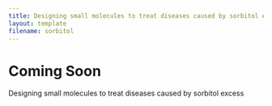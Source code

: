 ```yaml
---
title: Designing small molecules to treat diseases caused by sorbitol excess
layout: template
filename: sorbitol
---
```


# Coming Soon

Designing small molecules to treat diseases caused by sorbitol excess
